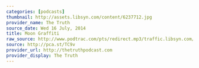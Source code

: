 ```yaml
---
categories: [podcasts]
thumbnail: http://assets.libsyn.com/content/6237712.jpg
provider_name: The Truth
source_date: Wed 16 July, 2014
title: Moon Graffiti
raw_source: http://www.podtrac.com/pts/redirect.mp3/traffic.libsyn.com/thetruthapm/Moon_Graffiti_July_2014.mp3
source: http://pca.st/TC9v
provider_url: http://thetruthpodcast.com
provider_display: The Truth
---
```

